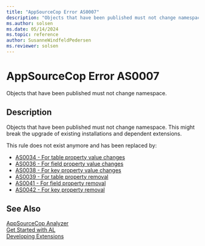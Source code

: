 ```yaml
---
title: "AppSourceCop Error AS0007"
description: "Objects that have been published must not change namespace."
ms.author: solsen
ms.date: 05/14/2024
ms.topic: reference
author: SusanneWindfeldPedersen
ms.reviewer: solsen
---
```

[//]: # (START>DO_NOT_EDIT)
[//]: # (IMPORTANT:Do not edit any of the content between here and the END>DO_NOT_EDIT.)
[//]: # (Any modifications should be made in the .xml files in the ModernDev repo.)
# AppSourceCop Error AS0007
Objects that have been published must not change namespace.

## Description
Objects that have been published must not change namespace. This might break the upgrade of existing installations and dependent extensions.

[//]: # (IMPORTANT: END>DO_NOT_EDIT)

This rule does not exist anymore and has been replaced by:
- [AS0034 - For table property value changes](appsourcecop-as0034.md)
- [AS0036 - For field property value changes](appsourcecop-as0036.md)
- [AS0038 - For key property value changes](appsourcecop-as0038.md)
- [AS0039 - For table property removal](appsourcecop-as0039.md)
- [AS0041 - For field property removal](appsourcecop-as0041.md)
- [AS0042 - For key property removal](appsourcecop-as0042.md)

## See Also  
[AppSourceCop Analyzer](appsourcecop.md)  
[Get Started with AL](../devenv-get-started.md)  
[Developing Extensions](../devenv-dev-overview.md)  